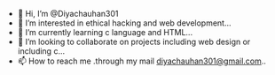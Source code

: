 - 👋 Hi, I’m @Diyachauhan301
- 👀 I’m interested in ethical hacking and web development...
- 🌱 I’m currently learning c language and HTML...
- 💞️ I’m looking to collaborate on projects including web design or including c...
- 📫 How to reach me .through my mail diyachauhan301@gmail.com..

<!---
Diyachauhan301/Diyachauhan301 is a ✨ special ✨ repository because its `README.md` (this file) appears on your GitHub profile.
You can click the Preview link to take a look at your changes.
--->
